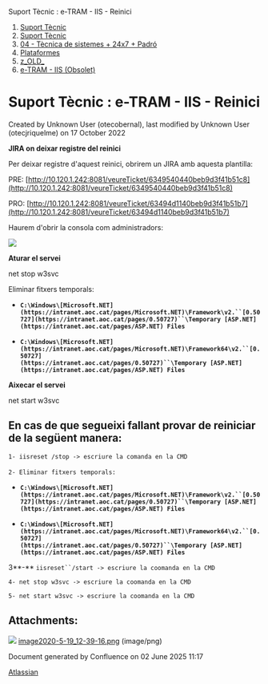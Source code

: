 Suport Tècnic : e-TRAM - IIS - Reinici  

1.  [Suport Tècnic](index.md)
2.  [Suport Tècnic](13893782.md)
3.  [04 - Tècnica de sistemes + 24x7 + Padró](26313202.md)
4.  [Plataformes](Plataformes_41520520.md)
5.  [z\_OLD\_](z_OLD__118554696.md)
6.  [e-TRAM - IIS (Obsolet)](41520747.md)

Suport Tècnic : e-TRAM - IIS - Reinici
======================================

Created by Unknown User (otecobernal), last modified by Unknown User (otecjriquelme) on 17 October 2022

**JIRA on deixar registre del reinici**

Per deixar registre d'aquest reinici, obrirem un JIRA amb aquesta plantilla: 

PRE: [http://10.120.1.242:8081/veureTicket/6349540440beb9d3f41b51c8](http://10.120.1.242:8081/veureTicket/6349540440beb9d3f41b51c8)

PRO: [http://10.120.1.242:8081/veureTicket/63494d1140beb9d3f41b51b7](http://10.120.1.242:8081/veureTicket/63494d1140beb9d3f41b51b7)

Haurem d'obrir la consola com administradors:

![](attachments/41520750/41520797.png)

  

**Aturar el servei**

net stop w3svc

  

Eliminar fitxers temporals:

*   **`C:\Windows\[Microsoft.NET](https://intranet.aoc.cat/pages/Microsoft.NET)\Framework\v2.``[0.50727](https://intranet.aoc.cat/pages/0.50727)``\Temporary [ASP.NET](https://intranet.aoc.cat/pages/ASP.NET) Files`**
    
*   **`C:\Windows\[Microsoft.NET](https://intranet.aoc.cat/pages/Microsoft.NET)\Framework64\v2.``[0.50727](https://intranet.aoc.cat/pages/0.50727)``\Temporary [ASP.NET](https://intranet.aoc.cat/pages/ASP.NET) Files`**
    

  

**Aixecar el servei**

net start w3svc

  
  

En cas de que segueixi fallant provar de reiniciar de la següent manera:
------------------------------------------------------------------------

  

`1- iisreset /stop -> escriure la comanda en la CMD`

`2- Eliminar fitxers temporals:` 

*   **`C:\Windows\[Microsoft.NET](https://intranet.aoc.cat/pages/Microsoft.NET)\Framework\v2.``[0.50727](https://intranet.aoc.cat/pages/0.50727)``\Temporary [ASP.NET](https://intranet.aoc.cat/pages/ASP.NET) Files`**
    
*   **`C:\Windows\[Microsoft.NET](https://intranet.aoc.cat/pages/Microsoft.NET)\Framework64\v2.``[0.50727](https://intranet.aoc.cat/pages/0.50727)``\Temporary [ASP.NET](https://intranet.aoc.cat/pages/ASP.NET) Files`**
    

3**\-** `iisreset``/start -> escriure la coomanda en la CMD`

`4- net stop w3svc -> escriure la coomanda en la CMD`

`5- net start w3svc -> escriure la coomanda en la CMD`

  

  

Attachments:
------------

![](images/icons/bullet_blue.gif) [image2020-5-19\_12-39-16.png](attachments/41520750/41520797.png) (image/png)  

Document generated by Confluence on 02 June 2025 11:17

[Atlassian](http://www.atlassian.com/)